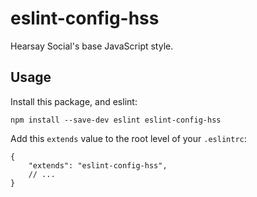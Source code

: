 # eslint-config-hss

Hearsay Social's base JavaScript style.

## Usage

Install this package, and eslint:

    npm install --save-dev eslint eslint-config-hss

Add this `extends` value to the root level of your `.eslintrc`:

    {
        "extends": "eslint-config-hss",
        // ...
    }
